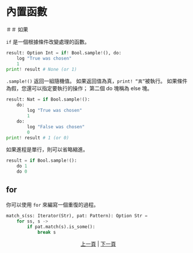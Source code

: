 # 內置函數

＃＃ 如果

`if` 是一個根據條件改變處理的函數。

```python
result: Option Int = if! Bool.sample!(), do:
    log "True was chosen"
    1
print! result # None (or 1)
```

`.sample!()` 返回一組隨機值。 如果返回值為真，`print! “真”`被執行。
如果條件為假，您還可以指定要執行的操作； 第二個 do 塊稱為 else 塊。

```python
result: Nat = if Bool.sample!():
    do:
        log "True was chosen"
        1
    do:
        log "False was chosen"
        0
print! result # 1 (or 0)
```

如果進程是單行，則可以省略縮進。

```python
result = if Bool.sample!():
    do 1
    do 0
```

## for

你可以使用 `for` 來編寫一個重復的過程。

```python
match_s(ss: Iterator(Str), pat: Pattern): Option Str =
    for ss, s ->
        if pat.match(s).is_some():
            break s
```

<p align='center'>
    <a href='./04_function.md'>上一頁</a> | <a href='./06_operator.md'>下一頁</a>
</p>
